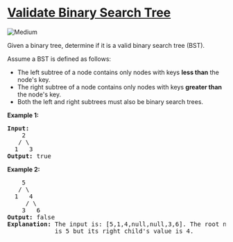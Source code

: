 # [Validate Binary Search Tree](https://leetcode.com/problems/validate-binary-search-tree/)
<img src="https://img.shields.io/badge/difficulty-medium-orange.svg" alt="Medium" />

<p>Given a binary tree, determine if it is a valid binary search tree (BST).</p>

<p>Assume a BST is defined as follows:</p>

<ul>
	<li>The left subtree of a node contains only nodes with keys <strong>less than</strong> the node&#39;s key.</li>
	<li>The right subtree of a node contains only nodes with keys <strong>greater than</strong> the node&#39;s key.</li>
	<li>Both the left and right subtrees must also be binary search trees.</li>
</ul>

<p><strong>Example 1:</strong></p>

<pre>
<strong>Input:</strong>
    2
   / \
  1   3
<strong>Output:</strong> true
</pre>

<p><strong>Example 2:</strong></p>

<pre>
    5
   / \
  1   4
&nbsp;    / \
&nbsp;   3   6
<strong>Output:</strong> false
<strong>Explanation:</strong> The input is: [5,1,4,null,null,3,6]. The root node&#39;s value
&nbsp;            is 5 but its right child&#39;s value is 4.
</pre>

